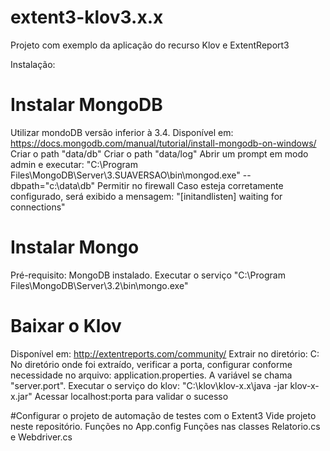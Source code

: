# extent3-klov3.x.x
Projeto com exemplo da aplicação do recurso Klov e ExtentReport3

Instalação:

# Instalar MongoDB

Utilizar mondoDB versão inferior à 3.4.
Disponível em: https://docs.mongodb.com/manual/tutorial/install-mongodb-on-windows/
Criar o path "data/db"
Criar o path "data/log"
Abrir um prompt em modo admin e executar: "C:\Program Files\MongoDB\Server\3.SUAVERSAO\bin\mongod.exe" --dbpath="c:\data\db"
Permitir no firewall
Caso esteja corretamente configurado, será exibido a mensagem: "[initandlisten] waiting for connections"


# Instalar Mongo

Pré-requisito: MongoDB instalado.
Executar o serviço "C:\Program Files\MongoDB\Server\3.2\bin\mongo.exe"


# Baixar o Klov
Disponível em: http://extentreports.com/community/
Extrair no diretório: C:
No diretório onde foi extraído, verificar a porta, configurar conforme necessidade no arquivo: application.properties. A variável se chama "server.port".
Executar o serviço do klov: "C:\klov\klov-x.x\java -jar klov-x-x.jar"
Acessar localhost:porta para validar o sucesso


#Configurar o projeto de automação de testes com o Extent3
Vide projeto neste repositório.
Funções no App.config
Funções nas classes Relatorio.cs e Webdriver.cs

